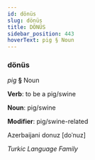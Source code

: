 ```yaml
---
id: dönüs
slug: dönüs
title: DÖNÜS
sidebar_position: 443
hoverText: pig § Noun
---
```


### dönüs

*pig* **§** Noun

**Verb**: to be a pig/swine

**Noun**: pig/swine

**Modifier**: pig/swine-related

Azerbaijani donuz [doˈnuz]

*Turkic Language Family*